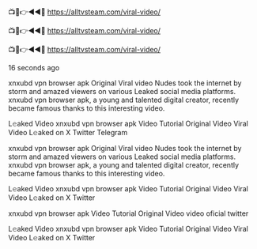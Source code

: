 
📺📱👉◄◄🔴  https://alltvsteam.com/viral-video/

📺📱👉◄◄🔴  https://alltvsteam.com/viral-video/

📺📱👉◄◄🔴  https://alltvsteam.com/viral-video/


16 seconds ago

xnxubd vpn browser apk Original Viral video Nudes took the internet by storm and amazed viewers on various Leaked social media platforms. xnxubd vpn browser apk, a young and talented digital creator, recently became famous thanks to this interesting video.

L𝚎aked Video xnxubd vpn browser apk Video Tutorial Original Video Viral Video L𝚎aked on X Twitter Telegram

xnxubd vpn browser apk Original Viral video Nudes took the internet by storm and amazed viewers on various Leaked social media platforms. xnxubd vpn browser apk, a young and talented digital creator, recently became famous thanks to this interesting video.

L𝚎aked Video xnxubd vpn browser apk Video Tutorial Original Video Viral Video L𝚎aked on X Twitter

xnxubd vpn browser apk Video Tutorial Original Video video oficial twitter

L𝚎aked Video xnxubd vpn browser apk Video Tutorial Original Video Viral Video L𝚎aked on X Twitter
